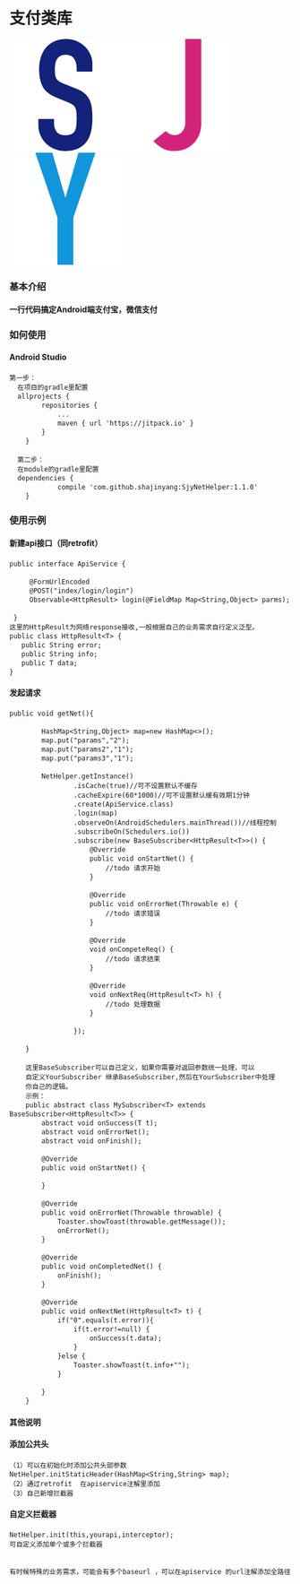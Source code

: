 # 支付类库
![](s.png)![](j.png)![](y.png)
### 基本介绍
####  一行代码搞定Android端支付宝，微信支付



### 如何使用

#### Android Studio
    第一步：
      在项目的gradle里配置
      allprojects {
      		repositories {
      			...
      			maven { url 'https://jitpack.io' }
      		}
      	}

      第二步：
      在module的gradle里配置
      dependencies {
      	        compile 'com.github.shajinyang:SjyNetHelper:1.1.0'
      	}

### 使用示例

#### 新建api接口（同retrofit）
    public interface ApiService {

         @FormUrlEncoded
         @POST("index/login/login")
         Observable<HttpResult> login(@FieldMap Map<String,Object> parms);

     }
    这里的HttpResult为网络response接收,一般根据自己的业务需求自行定义泛型。
    public class HttpResult<T> {
       public String error;
       public String info;
       public T data;
    }

#### 发起请求
    public void getNet(){

            HashMap<String,Object> map=new HashMap<>();
            map.put("params","2");
            map.put("params2","1");
            map.put("params3","1");

            NetHelper.getInstance()
                    .isCache(true)//可不设置默认不缓存
                    .cacheExpire(60*1000)//可不设置默认缓有效期1分钟
                    .create(ApiService.class)
                    .login(map)
                    .observeOn(AndroidSchedulers.mainThread())//线程控制
                    .subscribeOn(Schedulers.io())
                    .subscribe(new BaseSubscriber<HttpResult<T>>() {
                        @Override
                        public void onStartNet() {
                            //todo 请求开始
                        }

                        @Override
                        public void onErrorNet(Throwable e) {
                            //todo 请求错误
                        }

                        @Override
                        void onCompeteReq() {
                            //todo 请求结束
                        }

                        @Override
                        void onNextReq(HttpResult<T> h) {
                            //todo 处理数据
                        }

                    });

        }

        这里BaseSubscriber可以自己定义，如果你需要对返回参数统一处理，可以
        自定义YourSubscriber 继承BaseSubscriber,然后在YourSubscriber中处理
        你自己的逻辑。
        示例：
        public abstract class MySubscriber<T> extends BaseSubscriber<HttpResult<T>> {
            abstract void onSuccess(T t);
            abstract void onErrorNet();
            abstract void onFinish();

            @Override
            public void onStartNet() {

            }

            @Override
            public void onErrorNet(Throwable throwable) {
                Toaster.showToast(throwable.getMessage());
                onErrorNet();
            }

            @Override
            public void onCompletedNet() {
                onFinish();
            }

            @Override
            public void onNextNet(HttpResult<T> t) {
                if("0".equals(t.error)){
                    if(t.error!=null) {
                        onSuccess(t.data);
                    }
                }else {
                    Toaster.showToast(t.info+"");
                }

            }
        }

#### 其他说明

#### 添加公共头
    （1）可以在初始化时添加公共头部参数
    NetHelper.initStaticHeader(HashMap<String,String> map);
    （2）通过retrofit  在apiservice注解里添加
    （3）自己新增拦截器

#### 自定义拦截器
    NetHelper.init(this,yourapi,interceptor);
    可自定义添加单个或多个拦截器


    有时候特殊的业务需求，可能会有多个baseurl ，可以在apiservice 的url注解添加全路径









